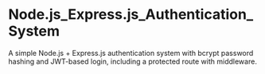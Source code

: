 # Node.js_Express.js_Authentication_System
A simple Node.js + Express.js authentication system with bcrypt password hashing and JWT-based login, including a protected route with middleware.
